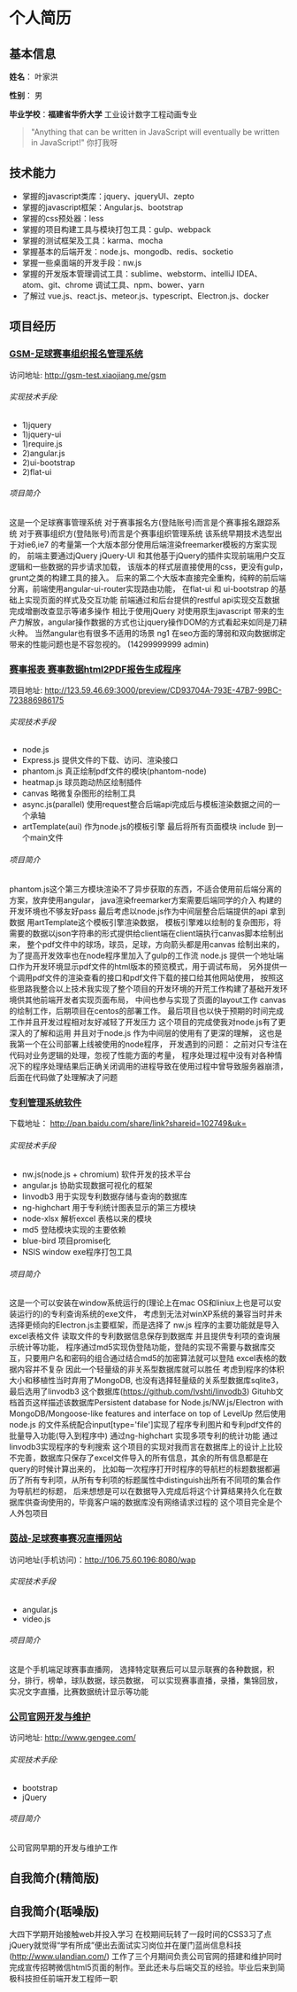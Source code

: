  个人简历
 ===============
 基本信息
 ---------------
 **姓名**： 叶家洪
 
 **性别**： 男
 
 **毕业学校**：**福建省华侨大学** 工业设计数字工程动画专业
 
 > "Anything that can be written in JavaScript will eventually be written  in JavaScript!" 你打我呀

 ## 技术能力
 * 掌握的javascript类库：jquery、jqueryUI、zepto
 * 掌握的javascript框架：Angular.js、bootstrap
 * 掌握的css预处器：less
 * 掌握的项目构建工具与模块打包工具：gulp、webpack
 * 掌握的测试框架及工具：karma、mocha
 * 掌握基本的后端开发：node.js、mongodb、redis、socketio
 * 掌握一些桌面端的开发手段：nw.js
 * 掌握的开发版本管理调试工具：sublime、webstorm、intelliJ IDEA、atom、git、chrome 调试工具、npm、bower、yarn
 * 了解过 vue.js、react.js、meteor.js、typescript、Electron.js、docker
 
 ## 项目经历
 
 ### [GSM-足球赛事组织报名管理系统](http://gsm-test.xiaojiang.me/gsm)
 访问地址: http://gsm-test.xiaojiang.me/gsm
 
 ###### 实现技术手段:
 
 * 1)jquery
 * 1)jquery-ui
 * 1)require.js
 * 2)angular.js
 * 2)ui-bootstrap
 * 2)flat-ui
 
 ###### 项目简介
 
 这是一个足球赛事管理系统 对于赛事报名方(登陆账号)而言是个赛事报名跟踪系统 对于赛事组织方(登陆账号)而言是个赛事组织管理系统
 该系统早期技术选型出于对ie6,ie7 的考量第一个大版本部分使用后端渲染freemarker模板的方案实现的，
 前端主要通过jQuery jQuery-UI 和其他基于jQuery的插件实现前端用户交互逻辑和一些数据的异步请求加载，
 该版本的样式层直接使用的css，更没有gulp，grunt之类的构建工具的接入。
 后来的第二个大版本直接完全重构，纯粹的前后端分离，前端使用angular-ui-router实现路由功能，
 在flat-ui 和 ui-bootstrap 的基础上实现页面的样式及交互功能
 前端通过和后台提供的restful api实现交互数据 完成增删改查显示等诸多操作
 相比于使用jQuery 对使用原生javascript 带来的生产力解放，angular操作数据的方式也让jquery操作DOM的方式看起来如同是刀耕火种。
 当然angular也有很多不适用的场景 ng1 在seo方面的薄弱和双向数据绑定带来的性能问题也是不容忽视的。
 (14299999999 admin)
 
 ### [赛事报表 赛事数据html2PDF报告生成程序](http://123.59.46.69:3000/preview/CD93704A-793E-47B7-99BC-723886986175)
 项目地址: <http://123.59.46.69:3000/preview/CD93704A-793E-47B7-99BC-723886986175>
 ###### 实现技术手段
 * node.js
 * Express.js 提供文件的下载、访问、渲染接口
 * phantom.js 真正绘制pdf文件的模块(phantom-node)
 * heatmap.js 球员跑动热区绘制插件
 * canvas 略微复杂图形的绘制工具
 * async.js(parallel) 使用request整合后端api完成后与模板渲染数据之间的一个承轴
 * artTemplate(aui) 作为node.js的模板引擎 最后将所有页面模块 include 到一个main文件
 
 ###### 项目简介
 phantom.js这个第三方模块渲染不了异步获取的东西，不适合使用前后端分离的方案，放弃使用angular，
 java渲染freemarker方案需要后端同学的介入 构建的开发环境也不够友好pass
 最后考虑以node.js作为中间层整合后端提供的api 拿到数据 用artTemplate这个模板引擎渲染数据，
 模板引擎难以绘制的复杂图形，将需要的数据以json字符串的形式提供给client端在client端执行canvas脚本绘制出来，
 整个pdf文件中的球场，球员，足球，方向箭头都是用canvas 绘制出来的，
 为了提高开发效率也在node程序里加入了gulp的工作流
 node.js 提供一个地址端口作为开发环境显示pdf文件的html版本的预览模式，用于调试布局，
 另外提供一个调用pdf文件的渲染查看的接口和pdf文件下载的接口给其他网站使用，
 按照这些思路我整合以上技术我实现了整个项目的开发环境的开荒工作构建了基础开发环境供其他前端开发者实现页面布局，
 中间也参与实现了页面的layout工作 canvas 的绘制工作，后期项目在centos的部署工作。
 最后项目也以快于预期的时间完成工作并且开发过程相对友好减轻了开发压力
 这个项目的完成使我对node.js有了更深入的了解和运用 并且对于node.js 作为中间层的使用有了更深的理解，
 这也是我第一个在公司部署上线被使用的node程序，
 开发遇到的问题： 之前对只专注在代码对业务逻辑的处理，忽视了性能方面的考量，
 程序处理过程中没有对各种情况下的程序处理结果后正确关闭调用的进程导致在使用过程中曾导致服务器崩溃，后面在代码做了处理解决了问题
 
 ### [专利管理系统软件](http://pan.baidu.com/share/link?shareid=102749&uk=)
 下载地址： <http://pan.baidu.com/share/link?shareid=102749&uk=>
 ###### 实现技术手段
 * nw.js(node.js + chromium) 软件开发的技术平台
 * angular.js 协助实现数据可视化的框架
 * linvodb3 用于实现专利数据存储与查询的数据库
 * ng-highchart 用于专利统计图表显示的第三方模块
 * node-xlsx 解析excel 表格以来的模块
 * md5 登陆模块实现的主要依赖
 * blue-bird 项目promise化
 * NSIS window exe程序打包工具
 
 ###### 项目简介
 这是一个可以安装在window系统运行的(理论上在mac OS和liniux上也是可以安装运行的)的专利查询系统的exe文件，
 考虑到无法对winXP系统的兼容当时并未选择更倾向的Electron.js主要框架，而是选择了 nw.js
 程序的主要功能就是导入excel表格文件 读取文件的专利数据信息保存到数据库 并且提供专利项的查询展示统计等功能，
 程序通过md5实现伪登陆功能，登陆的实现不需要与数据库交互，只要用户名和密码的组合通过结合md5的加密算法就可以登陆
 excel表格的数据内容并不复杂 因此一个轻量级的非关系型数据库就可以胜任
 考虑到程序的体积大小和移植性当时弃用了MongoDB,
 也没有选择轻量级的关系型数据库sqlite3，
 最后选用了linvodb3 这个数据库(https://github.com/Ivshti/linvodb3)
 Gituhb文档首页这样描述该数据库Persistent database for Node.js/NW.js/Electron with MongoDB/Mongoose-like features and interface on top of LevelUp
 然后使用node.js 的文件系统配合input[type='file']实现了程序专利图片和专利pdf文件的批量导入功能(导入到程序中)
 通过ng-highchart 实现多项专利的统计功能
 通过linvodb3实现程序的专利搜索
 这个项目的实现对我而言在数据库上的设计上比较不完善，数据库只保存了excel文件导入的所有信息，其余的所有信息都是在query的时候计算出来的，
 比如每一次程序打开时程序的导航栏的标题数据都遍历了所有专利项，从所有专利项的标题属性中distinguish出所有不同项的集合作为导航栏的标题，
 后来想想是可以在数据导入完成后将这个计算结果持久化在数据库供查询使用的，毕竟客户端的数据库没有网络请求过程的
 这个项目完全是个人外包项目
 
 ### [茵战-足球赛事赛况直播网站](http://106.75.60.196:8080/wap)
 访问地址(手机访问)：http://106.75.60.196:8080/wap
 
 ###### 实现技术手段
 * angular.js
 * video.js
 ###### 项目简介
 这是个手机端足球赛事直播网，
 选择特定联赛后可以显示联赛的各种数据，积分，排行，榜单，球队数据，球员数据，
 可以实现赛事直播，录播，集锦回放，实况文字直播，比赛数据统计显示等功能
 
 ### [公司官网开发与维护](http://www.gengee.com/)
 访问地址: http://www.gengee.com/
 
 ###### 实现技术手段:
 * bootstrap
 * jQuery
 ###### 项目简介

 公司官网早期的开发与维护工作
 
 ## 自我简介(精简版)
 
 ## 自我简介(聒噪版)
 
 大四下学期开始接触web并投入学习 在校期间玩转了一段时间的CSS3习了点jQuery就觉得“学有所成”便出去面试实习岗位并在厦门蓝尚信息科技(<http://www.ulandian.com/>)
 工作了三个月期间负责公司官网的搭建和维护同时完成宣传招聘微信html5页面的制作。至此还未与后端交互的经验。毕业后来到简极科技担任前端开发工程师一职
 
